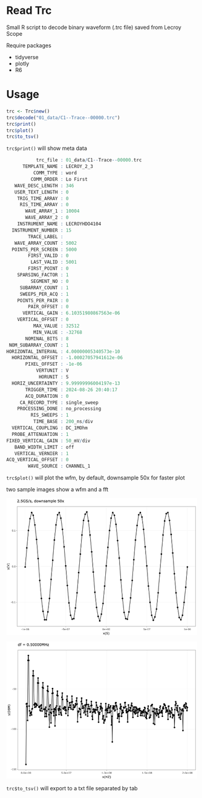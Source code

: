 # Read Trc

Small R script to decode binary waveform (.trc file) saved from Lecroy Scope

Require packages

-   tidyverse
-   plotly
-   R6

# Usage

``` r
trc <- Trc$new()
trc$decode("01_data/C1--Trace--00000.trc")
trc$print()
trc$plot()
trc$to_tsv()
```

`trc$print()` will show meta data

``` r
           trc_file : 01_data/C1--Trace--00000.trc
      TEMPLATE_NAME : LECROY_2_3
          COMM_TYPE : word
         COMM_ORDER : Lo First
   WAVE_DESC_LENGTH : 346
   USER_TEXT_LENGTH : 0
    TRIG_TIME_ARRAY : 0
     RIS_TIME_ARRAY : 0
       WAVE_ARRAY_1 : 10004
       WAVE_ARRAY_2 : 0
    INSTRUMENT_NAME : LECROYHDO4104
  INSTRUMENT_NUMBER : 15
        TRACE_LABEL :
   WAVE_ARRAY_COUNT : 5002
  POINTS_PER_SCREEN : 5000
        FIRST_VALID : 0
         LAST_VALID : 5001
        FIRST_POINT : 0
    SPARSING_FACTOR : 1
         SEGMENT_NO : 0
     SUBARRAY_COUNT : 1
     SWEEPS_PER_ACQ : 1
    POINTS_PER_PAIR : 0
        PAIR_OFFSET : 0
      VERTICAL_GAIN : 6.10351980867563e-06
    VERTICAL_OFFSET : 0
          MAX_VALUE : 32512
          MIN_VALUE : -32768
       NOMINAL_BITS : 8
 NOM_SUBARRAY_COUNT : 1
HORIZONTAL_INTERVAL : 4.00000005340573e-10
  HORIZONTAL_OFFSET : -1.00027057941612e-06
       PIXEL_OFFSET : -1e-06
           VERTUNIT : V
            HORUNIT : S
  HORIZ_UNCERTAINTY : 9.99999996004197e-13
       TRIGGER_TIME : 2024-08-26 20:40:17
       ACQ_DURATION : 0
     CA_RECORD_TYPE : single_sweep
    PROCESSING_DONE : no_processing
         RIS_SWEEPS : 1
          TIME_BASE : 200_ns/div
  VERTICAL_COUPLING : DC_1MOhm
  PROBE_ATTENUATION : 1
FIXED_VERTICAL_GAIN : 50_mV/div
   BAND_WIDTH_LIMIT : off
   VERTICAL_VERNIER : 1
ACQ_VERTICAL_OFFSET : 0
        WAVE_SOURCE : CHANNEL_1
```

`trc$plot()` will plot the wfm, by default, downsample 50x for faster plot

two sample images show a wfm and a fft

![](C1--Trace--00000.png)

![](F1--Trace--00000.png)

`trc$to_tsv()` will export to a txt file separated by tab
